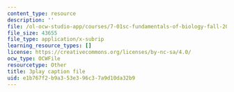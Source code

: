 ```yaml
---
content_type: resource
description: ''
file: /ol-ocw-studio-app/courses/7-01sc-fundamentals-of-biology-fall-2011/e1b767f2b9a353e396c37a9d10da32b9_DRBREvFL19g.vtt
file_size: 43655
file_type: application/x-subrip
learning_resource_types: []
license: https://creativecommons.org/licenses/by-nc-sa/4.0/
ocw_type: OCWFile
resourcetype: Other
title: 3play caption file
uid: e1b767f2-b9a3-53e3-96c3-7a9d10da32b9
---
```

